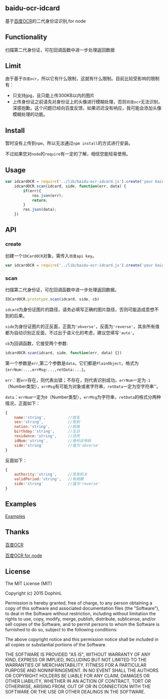 ## baidu-ocr-idcard
基于[百度OCR](http://apistore.baidu.com/apiworks/servicedetail/146.html)的二代身份证识别,for node

## Functionality
扫描第二代身份证，可在回调函数中进一步处理返回数据

## Limit
由于基于`百度ocr`，所以它有什么限制，这就有什么限制。目前比较受影响的限制有：
- 只支持jpg，且只能上传300KB以内的图片
- 上传身份证之前请先对身份证上的头像进行模糊处理，否则`百度ocr`无法识别，深感抱歉。这个问题已经向百度反馈，如果迟迟没有响应，我可能会添加头像模糊处理的功能。 

## Install
暂时没有上传到`npm`，所以无法通过`npm install`的方式进行安装。

不过如果您对`node`的`require`有一定的了解，相信您能轻易使用。

## Usage
```javascript
var idcardOCR = require('../lib/baidu-ocr-idcard.js').create('your baidu api key');
    idcardOCR.scan(idcard, side, function(err, data) {
        if(err){
            res.json(err);
            return;
        }
        res.json(data);
    })
```

## API
### create
创建一个`IDCardOCR`对象，需传入`百度api key`。
```javascript
var idcardOCR = require('../lib/baidu-ocr-idcard.js').create('your baidu api key');
```

### scan
扫描第二代身份证，可在回调函数中进一步处理返回数据。
```javascript
IDCardOCR.prototype.scan(idcard, side, cb)
```
`idcard`为身份证图片的路径，请务必填写正确的图片路径，否则可能造成意想不到的后果。

`side`为身份证图片的正反面，正面为`'obverse'`，反面为`'reverse'`，其余所有值都为自动识别正反面，不过出于语义化的考虑，建议您填写`'auto'`。

`cb`为回调函数，它接受两个参数:
```javascript
idcardOCR.scan(idcard, side, function(err, data) {})
```
第一个参数是`err`,第二个参数是`data`，它们都是`PlainObject`，格式为`{errNum:...,errMsg:...,retData:...}`。

`err`：若`err`存在，则代表出错；不存在，则代表识别成功。`errNum`一定为`-1`（Number类型），`errMsg`有可能为对象或者字符串，`retData`一定为空字符串''。

`data`：`errNum`一定为`0`（Number类型），`errMsg`为字符串，`retData`的格式分两种情况，正面如下：
```javascript
{
	name:'string',			//姓名
	sex:'string',			//性别
	nation:'string',		//民族
	birthday:'string',		//生日
	residence:'string',		//住所
	idNum:'string',			//身份证号码
	side:'string'			//值为'obverse'
}
```
反面如下：
```javascript
{
	authority:'string',		//签发机关
	validPeriod:'string',	//有效期
	side:'string'			//值为'reverse'
}
```

## Examples
[Examples](https://github.com/DophinL/baidu-ocr-idcard/tree/master/examples)

## Thanks
[百度OCR](http://apistore.baidu.com/apiworks/servicedetail/146.html)

[百度OCR for node](https://github.com/JeremyWei/baidu-ocr)

## License
The MIT License (MIT)

Copyright (c) 2015 DophinL

Permission is hereby granted, free of charge, to any person obtaining a copy
of this software and associated documentation files (the "Software"), to deal
in the Software without restriction, including without limitation the rights
to use, copy, modify, merge, publish, distribute, sublicense, and/or sell
copies of the Software, and to permit persons to whom the Software is
furnished to do so, subject to the following conditions:

The above copyright notice and this permission notice shall be included in all
copies or substantial portions of the Software.

THE SOFTWARE IS PROVIDED "AS IS", WITHOUT WARRANTY OF ANY KIND, EXPRESS OR
IMPLIED, INCLUDING BUT NOT LIMITED TO THE WARRANTIES OF MERCHANTABILITY,
FITNESS FOR A PARTICULAR PURPOSE AND NONINFRINGEMENT. IN NO EVENT SHALL THE
AUTHORS OR COPYRIGHT HOLDERS BE LIABLE FOR ANY CLAIM, DAMAGES OR OTHER
LIABILITY, WHETHER IN AN ACTION OF CONTRACT, TORT OR OTHERWISE, ARISING FROM,
OUT OF OR IN CONNECTION WITH THE SOFTWARE OR THE USE OR OTHER DEALINGS IN THE
SOFTWARE.